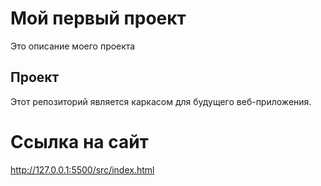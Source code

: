 # Мой первый проект
Это описание моего проекта
## Проект
Этот репозиторий является каркасом для будущего веб-приложения.

# Ссылка на сайт
http://127.0.0.1:5500/src/index.html